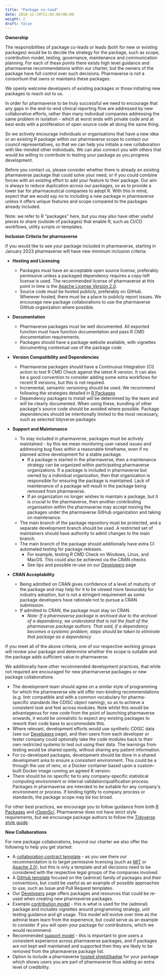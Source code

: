 ```yaml
---
title: "Package co-lead"
date: 2018-12-29T11:02:05+06:00
weight: 2
draft: false
---
```


**Ownership**

The responsibilities of package co-leads or leads (both for new or existing packages) would be to decide the strategy for the package, such as scope, contribution model, testing, governance, maintenance and communication planning.
For each of these points there exists high level guidance and pharmaverse recommendations within our charter, but the owners of the package have full control over such decisions.
Pharmaverse is not a consortium that owns or maintains these packages. 

We openly welcome developers of existing packages or those initiating new packages to reach out to us.

In order for pharmaverse to be truly successful we need to encourage that any gaps in the end-to-end clinical reporting flow are addressed by new collaborative efforts, 
rather than many individual companies addressing the same problem in isolation - which at worst ends with private code and at best ends with a proliferation of open 
source code all doing the same thing.

So we actively encourage individuals or organisations that have a new idea or an existing R package within our pharmaverse scope to contact our council representatives, so that 
we can help you initiate a new collaboration with like-minded other individuals. We can also connect you with others that would be willing to contribute to testing 
your package as you progress development.

Before you contact us, please consider whether there is already an existing pharmaverse package that could solve your need, or if you could combine forces
with an existing effort to add your feature to their package. Our aim is always to reduce duplication across our packages, so as to provide a lower bar for
pharmaceutical companies to adopt R. With this in mind, expect that we would say no to including a new package in pharmaverse unless it offers unique features
and scope compared to the packages already included.

Note: we refer to R "packages" here, but you may also have other useful pieces to share (outside of packages) that enable R, such as CI/CD workflows, utility scripts or templates.

**Inclusion Criteria for pharmaverse**

If you would like to see your package included in pharmaverse, starting in January 2023 pharmaverse will have new minimum inclusion criteria:

* __Hosting and Licensing__
  * Packages must have an acceptable open source license, preferably permissive unless a packaged dependency requires a copy-left license is used. The recommended license of pharmaverse at this point in time is the [Apache License Version 2.0](https://www.apache.org/licenses/LICENSE-2.0).
  * Source code must be hosted publicly, preferably on GitHub. Wherever hosted, there must be a place to publicly report issues. We encourage new package collaborations to use the pharmaverse GitHub organization where possible. 

* __Documentation__
  * Pharmaverse packages must be well documented. All exported function must have function documentation and pass R CMD documentation requirements.
  * Packages should have a package website available, with vignettes documenting contextual use of the package code.  

* __Version Compatibility and Dependencies__
  * Pharmaverse packages should have a Continuous Integration (CI) action to test R CMD Check against the latest R version. It can also be a good convention to consider adding some extra workflows for recent R versions, but this is not required.
  * Incremental, semantic versioning should be used. We recommend following the strategies detailed in [R Packages](https://r-pkgs.org/lifecycle.html#version)
  * Dependency packages to install will be determined by the team and will be clearly documented. When using these, bundling of other package's source code should be avoided where possible. Package dependencies should be intentionally limited to the most necessary, such as selected tidyverse packages

* __Support and Maintenance__
  * To stay included in pharmaverse, packages must be actively maintained - by this we mean monitoring user-raised issues and addressing bug fixes within a reasonable timeframe, even if no planned active development for a stable package.
    * If a package is started in the pharmaverse, then a maintenance strategy can be organized within participating pharmaverse organizations. If a package is included in pharmaverse but owned by a individual organization, then that organization is responsible for ensuring the package is maintained. Lack of maintenance of a package will result in the package being removed from pharmaverse.
    * If an organization no longer wishes to maintain a package, but it is crucial to the pharmaverse, then another contributing organisation within the pharmaverse may accept moving the packages under the pharmaverse GitHub organization and taking on maintenance. 
  * The main branch of the package repository must be protected, and a separate development branch should be used. A restricted set of maintainers should have authority to admit changes to the main branch.
  * The main branch of the package should additionally have extra CI automated testing for package releases. 
    * For example, testing R CMD Check on Windows, Linux, and MacOS. This could also be achieved via the CRAN checks
    * See tips and possible re-use on our [Developers](https://pharmaverse.org/e2eclinical/developers/) page

* __CRAN Acceptability__
  * Being admitted on CRAN gives confidence of a level of maturity of the package and may help for it to be viewed more favourably for industry adoption, but is not a stringent requirement as some package developers have rationale not to pursue a CRAN submission. 
  * If admitted to CRAN, the package must stay on CRAN.
    * _Note: If a pharmaverse package is archived due to the archival of a dependency, we understand that is not the fault of the pharmaverse package authors. That said, if a dependency becomes a systemic problem, steps should be taken to eliminate that package as a dependency_

If you meet all of the above criteria, one of our respective working groups will review your package and determine whether the scope is suitable and the package
adds sufficient value to pharmaverse. 

We additionally have other recommended development practices, that while not required are encouraged for new pharmarverse packages or new package collaborations.

* The development team should agree on a similar style of programming for which the pharmaverse site will offer non-binding recommendations (e.g. lintr compatible and with a common vocabulary for pharma-specific standards like CDISC object naming), so as to achieve a consistent look and feel across modules. Note whilst this would be advantageous for new code from the point of launching pharmaverse onwards, it would be unrealistic to expect any existing packages to rework their code base to accommodate this.
* Where relevant, development efforts would use synthetic CDISC data (see our [Developers](https://pharmaverse.org/e2eclinical/developers/) page), and then users from each developer or tester company could optionally take the code modules back to their own restricted systems to test out using their data. The learnings from testing would be shared openly, without sharing any patient information.
* For co-developed packages, development should be done in a shared development area to ensure a consistent environment. This could be a through the use of renv, or a Docker container based upon a custom-built Docker image running an agreed R version. 
* There should be no specific tie to any company-specific statistical computing environment or internal validation/qualification process. Packages in pharmaverse are intended to be suitable for any company's environment or process. If binding tightly to company process or standards, the package scope may be too broad. 

For other best practices, we encourage you to follow guidance from both [R Packages](https://r-pkgs.org/) and [rOpenSci](https://devguide.ropensci.org/building.html).
Pharmaverse does not have strict style requirements, but we encourage package authors to follow the [Tidyverse style guide](https://style.tidyverse.org/).

**New Collaborations**

For new package collaborations, beyond our charter we also offer the following to help you get started:
* A [collaboration contract template](https://github.com/pharmaverse/pharmaverse/blob/main/content/contribute/Pharmaverse%20Collaborative%20Agreement%20(template).docx) - 
as you see there our recommendation is to target permissive licensing (such as [MIT](https://opensource.org/licenses/MIT) or 
[Apache 2.0](https://opensource.org/licenses/Apache-2.0)), but this is only a template and all decisions need to be considered with the respective legal groups of the 
companies involved.
* A [GitHub template](https://github.com/pharmaverse/admiraltemplate) focused on the {admiral} family of packages and their conventions, but could be useful as an
example of possible approaches to use, such as Issue and Pull Request templates.
* Our [Developers](https://pharmaverse.org/e2eclinical/developers/) page offers packages and resources that could be re-used when creating new pharmaverse packages.
* Example [contribution model](https://pharmaverse.github.io/admiral/cran-release/articles/contribution_model.html) - this is what is used for the {admiral} package and includes 
vignettes around programming strategy, unit testing guidance and git usage. This model will evolve over time as the admiral team learn from the experience, but could 
serve as an example to consider if you will open your package for contributions, which we would recommend.
* Recommended [support model](https://pharmaverse.org/support/) - this is important to give users a consistent experience across pharmaverse packages, and if packages 
are not kept well maintained and supported then they are likely to be removed from the pharmaverse package list.
* Option to include a pharmaverse [hosted shield/badge](https://pharmaverse.org/contribute/badges/) for your package which shows users you are part of pharmaverse 
thus adding an extra level of credibility.
